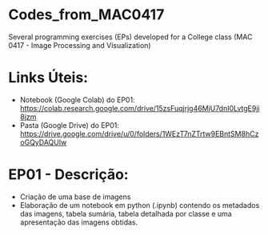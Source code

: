 # Codes_from_MAC0417
Several programming exercises (EPs) developed for a College class (MAC 0417 - Image Processing and Visualization)

# Links Úteis:
- Notebook (Google Colab) do EP01: https://colab.research.google.com/drive/15zsFuqjrjg46MjU7dnI0LvtgE9ji8jzm
- Pasta (Google Drive) do EP01: https://drive.google.com/drive/u/0/folders/1WEzT7nZTrtw9EBntSM8hCzoGQyDAQUIw

# EP01 - Descrição:
- Criação de uma base de imagens
- Elaboração de um notebook em python (.ipynb) contendo os metadados das imagens, tabela sumária, tabela detalhada por classe e uma apresentação das imagens obtidas.
